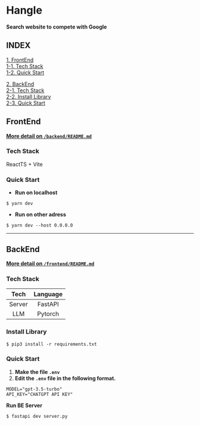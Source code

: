 # Hangle
**Search website to compete with Google**

## **INDEX**
[1. FrontEnd](#frontend)  
[1-1. Tech Stack](#tech-stack)  
[1-2. Quick Start](#quick-start)  

[2. BackEnd](#backend)  
[2-1. Tech Stack](#tech-stack-1)  
[2-2. Install Library](#install-library)  
[2-3. Quick Start](#quick-start-1)  

## FrontEnd
<u>**More detail on `/backend/README.md`**</u> 

### Tech Stack
ReactTS + Vite

### Quick Start
- **Run on localhost**
```console
$ yarn dev
```

- **Run on other adress**
```console
$ yarn dev --host 0.0.0.0
```

---
## BackEnd
<u>**More detail on `/frontend/README.md`**</u>

### Tech Stack
| Tech | Language |
|:--:|:--:|
| Server | FastAPI |
| LLM | Pytorch |

### Install Library
```console
$ pip3 install -r requirements.txt
```

### Quick Start
1. **Make the file `.env`**
2. **Edit the `.env` file in the following format.**
```
MODEL="gpt-3.5-turbo"
API_KEY="CHATGPT API KEY"
```

**Run BE Server**
```console
$ fastapi dev server.py
```